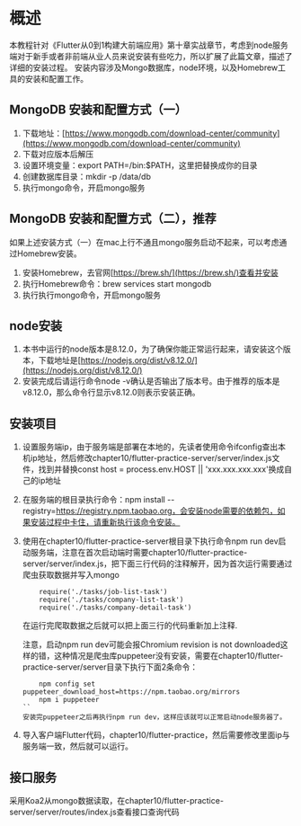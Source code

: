 # 概述
本教程针对《Flutter从0到1构建大前端应用》第十章实战章节，考虑到node服务端对于新手或者非前端从业人员来说安装有些吃力，所以扩展了此篇文章，描述了详细的安装过程。
安装内容涉及Mongo数据库，node环境，以及Homebrew工具的安装和配置工作。

## MongoDB 安装和配置方式（一）
1. 下载地址：[https://www.mongodb.com/download-center/community](https://www.mongodb.com/download-center/community)
2. 下载对应版本后解压
3. 设置环境变量：export PATH=<mongodb-install-directory>/bin:$PATH，这里把<mongodb-install-directory>替换成你的目录
4. 创建数据库目录：mkdir -p /data/db
5. 执行mongo命令，开启mongo服务

## MongoDB 安装和配置方式（二），推荐
如果上述安装方式（一）在mac上行不通且mongo服务启动不起来，可以考虑通过Homebrew安装。
1. 安装Homebrew，去官网[https://brew.sh/](https://brew.sh/)查看并安装
2. 执行Homebrew命令：brew services start mongodb
3. 执行执行mongo命令，开启mongo服务

## node安装
1. 本书中运行的node版本是8.12.0，为了确保你能正常运行起来，请安装这个版本，下载地址是[https://nodejs.org/dist/v8.12.0/](https://nodejs.org/dist/v8.12.0/)
2. 安装完成后请运行命令node -v确认是否输出了版本号。由于推荐的版本是v8.12.0，那么命令行显示v8.12.0则表示安装正确。

## 安装项目
1. 设置服务端ip，由于服务端是部署在本地的，先读者使用命令ifconfig查出本机ip地址，然后修改chapter10/flutter-practice-server/server/index.js文件，找到并替换const host = process.env.HOST || 'xxx.xxx.xxx.xxx'换成自己的ip地址
2. 在服务端的根目录执行命令：npm install --registry=https://registry.npm.taobao.org，会安装node需要的依赖包，如果安装过程中卡住，请重新执行该命令安装。
3. 使用在chapter10/flutter-practice-server根目录下执行命令npm run dev启动服务端，注意在首次启动端时需要chapter10/flutter-practice-server/server/index.js，把下面三行代码的注释解开，因为首次运行需要通过爬虫获取数据并写入mongo
    ```
        require('./tasks/job-list-task')
        require('./tasks/company-list-task')
        require('./tasks/company-detail-task')
    ```
    在运行完爬取数据之后就可以把上面三行的代码重新加上注释.

    注意，启动npm run dev可能会报Chromium revision is not downloaded这样的错，这种情况是爬虫库puppeteer没有安装，需要在chapter10/flutter-practice-server/server目录下执行下面2条命令：
    ```
        npm config set puppeteer_download_host=https://npm.taobao.org/mirrors
        npm i puppeteer
    ``
    安装完puppeteer之后再执行npm run dev，这样应该就可以正常启动node服务器了。

4. 导入客户端Flutter代码，chapter10/flutter-practice，然后需要修改里面ip与服务端一致，然后就可以运行。

## 接口服务
采用Koa2从mongo数据读取，在chapter10/flutter-practice-server/server/routes/index.js查看接口查询代码